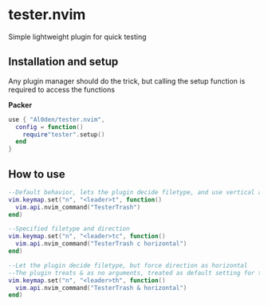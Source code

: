 # tester.nvim

Simple lightweight plugin for quick testing

## Installation and setup

Any plugin manager should do the trick, but calling the setup function is required to access the functions

**Packer**
```lua
use { "Al0den/tester.nvim",
  config = function()
    require"tester".setup()
  end
}
```

## How to use

```lua
--Default behavior, lets the plugin decide filetype, and use vertical as direction
vim.keymap.set("n", "<leader>t", function()
  vim.api.nvim_command("TesterTrash")
end)

--Specified filetype and direction
vim.keymap.set("n", "<leader>tc", function()
  vim.api.nvim_command("TesterTrash c horizontal")
end)

--Let the plugin decide filetype, but force direction as horizontal
--The plugin treats & as no arguments, treated as default setting for the selected parameter
vim.keymap.set("n", "<leader>th", function()
  vim.api.nvim_command("TesterTrash & horizontal")
end)
```

